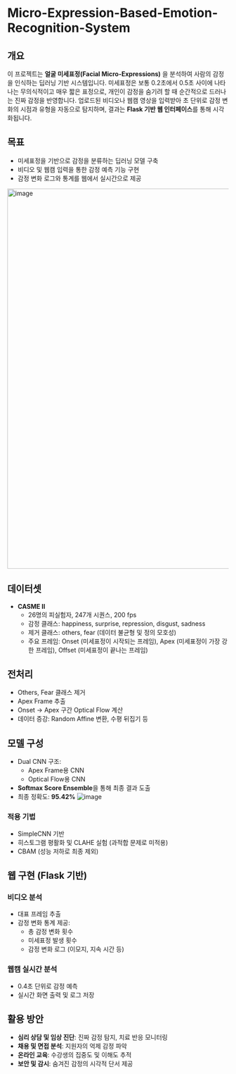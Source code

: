 # Micro-Expression-Based-Emotion-Recognition-System

## 개요
이 프로젝트는 **얼굴 미세표정(Facial Micro-Expressions)** 을 분석하여 사람의 감정을 인식하는 딥러닝 기반 시스템입니다.
미세표정은 보통 0.2초에서 0.5초 사이에 나타나는 무의식적이고 매우 짧은 표정으로, 개인이 감정을 숨기려 할 때 순간적으로 드러나는 진짜 감정을 반영합니다.
업로드된 비디오나 웹캠 영상을 입력받아 초 단위로 감정 변화의 시점과 유형을 자동으로 탐지하며, 결과는 **Flask 기반 웹 인터페이스**를 통해 시각화됩니다.


## 목표
- 미세표정을 기반으로 감정을 분류하는 딥러닝 모델 구축
- 비디오 및 웹캠 입력을 통한 감정 예측 기능 구현
- 감정 변화 로그와 통계를 웹에서 실시간으로 제공

<img width="863" alt="image" src="https://github.com/user-attachments/assets/fd9aa68c-2066-4422-aaf1-670a94ea7b31" />

## 데이터셋
- **CASME II**
  - 26명의 피실험자, 247개 시퀀스, 200 fps
  - 감정 클래스: happiness, surprise, repression, disgust, sadness
  - 제거 클래스: others, fear (데이터 불균형 및 정의 모호성)
  - 주요 프레임: Onset (미세표정이 시작되는 프레임), Apex (미세표정이 가장 강한 프레임), Offset (미세표정이 끝나는 프레임)

## 전처리
- Others, Fear 클래스 제거
- Apex Frame 추출
- Onset → Apex 구간 Optical Flow 계산
- 데이터 증강: Random Affine 변환, 수평 뒤집기 등

## 모델 구성
- Dual CNN 구조:  
  - Apex Frame용 CNN  
  - Optical Flow용 CNN
- **Softmax Score Ensemble**을 통해 최종 결과 도출
- 최종 정확도: **95.42%**
![image](https://github.com/user-attachments/assets/b89030be-8406-4309-a901-11600125ab00)

### 적용 기법
- SimpleCNN 기반
- 히스토그램 평활화 및 CLAHE 실험 (과적합 문제로 미적용)
- CBAM (성능 저하로 최종 제외)

## 웹 구현 (Flask 기반)


### 비디오 분석
- 대표 프레임 추출
- 감정 변화 통계 제공:
  - 총 감정 변화 횟수
  - 미세표정 발생 횟수
  - 감정 변화 로그 (이모지, 지속 시간 등)

### 웹캠 실시간 분석
- 0.4초 단위로 감정 예측
- 실시간 화면 출력 및 로그 저장

## 활용 방안
- **심리 상담 및 임상 진단**: 진짜 감정 탐지, 치료 반응 모니터링
- **채용 및 면접 분석**: 지원자의 억제 감정 파악
- **온라인 교육**: 수강생의 집중도 및 이해도 추적
- **보안 및 감시**: 숨겨진 감정의 시각적 단서 제공

